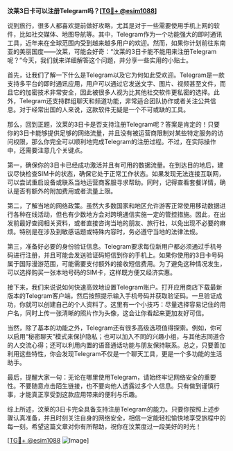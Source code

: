 **汶莱3日卡可以注册Telegram吗？[[TG💪+ @esim1088](https://t.me/s/esim1088)]**

说到旅行，很多人都喜欢提前做好攻略，尤其是对于一些需要使用手机上网的软件，比如社交媒体、地图导航等。其中，Telegram作为一个功能强大的即时通讯工具，近年来在全球范围内受到越来越多用户的欢迎。然而，如果你计划前往东南亚的美丽国度——汶莱，可能会好奇：“汶莱的3日卡能不能用来注册Telegram呢？”今天，我们就来详细解答这个问题，并分享一些实用的小贴士。

首先，让我们了解一下什么是Telegram以及它为何如此受欢迎。Telegram是一款支持多平台的即时通讯应用，用户可以通过它发送文字、图片、视频甚至文件，而且它的加密技术非常安全，因此被很多人视为比其他社交软件更私密的选择。此外，Telegram还支持群组聊天和频道功能，非常适合团队协作或者关注公共信息。对于经常出国的人来说，这款软件无疑是一个不可或缺的工具。

那么，回到正题，汶莱的3日卡是否支持注册Telegram呢？答案是肯定的！只要你的3日卡能够提供足够的网络流量，并且没有被运营商限制对某些特定服务的访问权限，那么你完全可以顺利地完成Telegram的注册过程。不过，在实际操作中，还需要注意几个关键点。

第一，确保你的3日卡已经成功激活并且有可用的数据流量。在到达目的地后，建议尽快检查SIM卡的状态，确保它处于正常工作状态。如果发现无法连接互联网，可以尝试重启设备或联系当地运营商客服寻求帮助。同时，记得查看套餐详情，确认是否有额外的附加费用或者流量上限。

第二，了解当地的网络政策。虽然大多数国家和地区允许游客正常使用移动数据进行各种在线活动，但也有少数地方会对跨境通信实施一定的管控措施。因此，在出发前最好查阅相关资料，或者直接咨询当地的朋友、旅行社，以免出现不必要的麻烦。特别是在涉及到敏感话题或特殊内容时，务必遵守当地的法律法规。

第三，准备好必要的身份验证信息。Telegram要求每位新用户都必须通过手机号码进行注册，并且可能会发送验证码短信到你的手机上。如果你使用的3日卡号码属于国际漫游范围，可能需要支付额外的接收短信费用。为了避免这种情况发生，可以选择购买一张本地号码的SIM卡，这样既方便又经济实惠。

接下来，我们来说说如何快速高效地设置Telegram账户。打开应用商店下载最新版本的Telegram客户端，然后按照提示输入手机号码并获取验证码。一旦验证成功，你就可以创建自己的个人资料了。这里有一个小技巧：尽量选择容易记住的用户名，同时上传一张清晰的照片作为头像，这会让你看起来更加友好可信。

当然，除了基本的功能之外，Telegram还有很多高级选项值得探索。例如，你可以启用“秘密聊天”模式来保护隐私；也可以加入不同的兴趣小组，与其他志同道合的人交流心得；还可以利用内置的语音通话功能与朋友保持联系。总之，只要善加利用这些特性，你会发现Telegram不仅是一个聊天工具，更是一个多功能的生活助手。

最后，提醒大家一句：无论在哪里使用Telegram，请始终牢记网络安全的重要性。不要随意点击陌生链接，也不要向他人透露过多个人信息。只有做到谨慎行事，才能真正享受到这款应用带来的便利与乐趣。

综上所述，汶莱的3日卡完全具备支持注册Telegram的能力。只要你按照上述步骤认真准备，并且时刻关注自身的网络安全，相信一定能轻松愉快地享受旅程中的每一刻。希望这篇文章对你有所帮助，祝你在汶莱度过一段美好的时光！

[[TG💪+ @esim1088](https://t.me/s/esim1088) ![Image](https://i.postimg.cc/4NQfJmqS/Snipaste-2025-05-13-00-14-12.png)]
